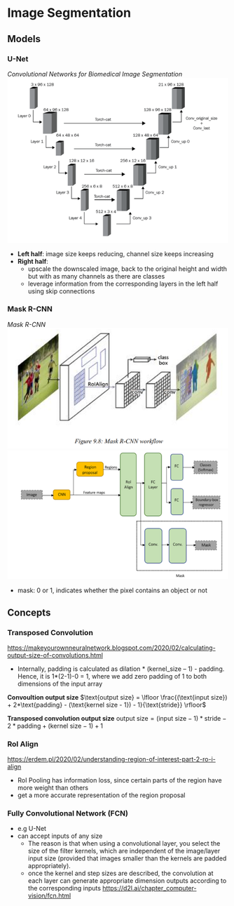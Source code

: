 # Image Segmentation

## Models
### U-Net
*Convolutional Networks for Biomedical Image Segmentation*
![u-net](./media/u-net.png)

- **Left half**: image size keeps reducing, channel size keeps increasing
- **Right half**: 
  - upscale the downscaled image, back to the original height and width but with as many channels as there are classes
  - leverage information from the corresponding layers in the left half using skip connections 

### Mask R-CNN
*Mask R-CNN*
![mask-r-cnn](./media/mask-r-cnn.png)
![details-r-cnn](./media/details-mask-r-cnn.png)

- mask: 0 or 1, indicates whether the pixel contains an object or not

## Concepts
### Transposed Convolution
https://makeyourownneuralnetwork.blogspot.com/2020/02/calculating-output-size-of-convolutions.html
- Internally, padding is calculated as dilation * (kernel_size – 1) - padding. Hence, it is 1*(2-1)-0 = 1, where we add zero padding of 1 to both dimensions of the input array

**Convoultion output size**
$\text{output size} = \lfloor \frac{(\text{input size}) + 2*\text{padding} - (\text{kernel size - 1}) - 1}{\text{stride}} \rfloor$

**Transposed convolution output size**
$\text{output size} = (\text{input size} - 1)*\text{stride} - 2*\text{padding} + (\text{kernel size} - 1) + 1$

### RoI Align
https://erdem.pl/2020/02/understanding-region-of-interest-part-2-ro-i-align
- RoI Pooling has information loss, since certain parts of the region have more weight than others
- get a more accurate representation of the region proposal

### Fully Convolutional Network (FCN)
- e.g U-Net
- can accept inputs of any size
  - The reason is that when using a convolutional layer, you select the size of the filter kernels, which are independent of the image/layer input size (provided that images smaller than the kernels are padded appropriately).
  - once the kernel and step sizes are described, the convolution at each layer can generate appropriate dimension outputs according to the corresponding inputs
https://d2l.ai/chapter_computer-vision/fcn.html